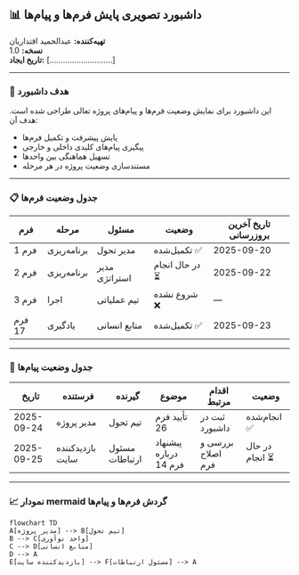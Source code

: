 ## 📊 داشبورد تصویری پایش فرم‌ها و پیام‌ها  
**تهیه‌کننده:** عبدالحمید اقتداریان  
**نسخه:** 1.0  
**تاریخ ایجاد:** [............................]  

---

### 🎯 هدف داشبورد

این داشبورد برای نمایش وضعیت فرم‌ها و پیام‌های پروژه تعالی طراحی شده است. هدف آن:

- پایش پیشرفت و تکمیل فرم‌ها  
- پیگیری پیام‌های کلیدی داخلی و خارجی  
- تسهیل هماهنگی بین واحدها  
- مستندسازی وضعیت پروژه در هر مرحله

---

### 📋 جدول وضعیت فرم‌ها

| فرم | مرحله | مسئول | وضعیت | تاریخ آخرین بروزرسانی |
|------|--------|--------|--------|------------------------|
| فرم 1 | برنامه‌ریزی | مدیر تحول | تکمیل‌شده ✅ | 2025-09-20 |
| فرم 2 | برنامه‌ریزی | مدیر استراتژی | در حال انجام ⏳ | 2025-09-22 |
| فرم 3 | اجرا | تیم عملیاتی | شروع نشده ❌ | — |
| فرم 17 | یادگیری | منابع انسانی | تکمیل‌شده ✅ | 2025-09-23 |

---

### 📨 جدول وضعیت پیام‌ها

| تاریخ | فرستنده | گیرنده | موضوع | اقدام مرتبط | وضعیت |
|--------|----------|----------|--------|------------------|----------|
| 2025-09-24 | مدیر پروژه | تیم تحول | تأیید فرم 26 | ثبت در داشبورد | انجام‌شده ✅ |
| 2025-09-25 | بازدیدکننده سایت | مسئول ارتباطات | پیشنهاد درباره فرم 14 | بررسی و اصلاح فرم | در حال انجام ⏳ |

---

### 📈 نمودار mermaid گردش فرم‌ها و پیام‌ها

```mermaid
flowchart TD  
A[مدیر پروژه] --> B[تیم تحول]  
B --> C[واحد نوآوری]  
C --> D[منابع انسانی]  
D --> A  
E[بازدیدکننده سایت] --> F[مسئول ارتباطات] --> A
